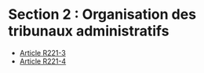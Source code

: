# Section 2 : Organisation des tribunaux administratifs

- [Article R221-3](article-r221-3.md)
- [Article R221-4](article-r221-4.md)
